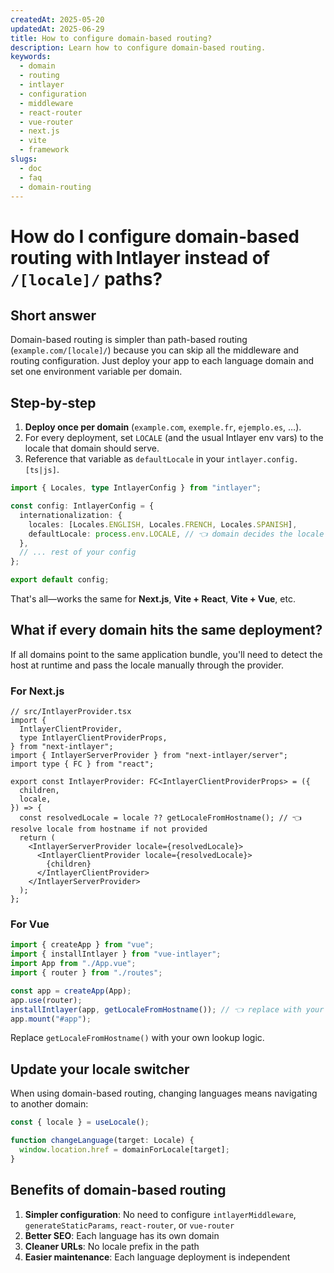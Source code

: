```yaml
---
createdAt: 2025-05-20
updatedAt: 2025-06-29
title: How to configure domain-based routing?
description: Learn how to configure domain-based routing.
keywords:
  - domain
  - routing
  - intlayer
  - configuration
  - middleware
  - react-router
  - vue-router
  - next.js
  - vite
  - framework
slugs:
  - doc
  - faq
  - domain-routing
---
```


# How do I configure **domain‑based routing** with Intlayer instead of `/[locale]/` paths?

## Short answer

Domain-based routing is simpler than path-based routing (`example.com/[locale]/`) because you can skip all the middleware and routing configuration. Just deploy your app to each language domain and set one environment variable per domain.

## Step‑by‑step

1. **Deploy once per domain** (`example.com`, `exemple.fr`, `ejemplo.es`, …).
2. For every deployment, set `LOCALE` (and the usual Intlayer env vars) to the locale that domain should serve.
3. Reference that variable as `defaultLocale` in your `intlayer.config.[ts|js]`.

```ts
import { Locales, type IntlayerConfig } from "intlayer";

const config: IntlayerConfig = {
  internationalization: {
    locales: [Locales.ENGLISH, Locales.FRENCH, Locales.SPANISH],
    defaultLocale: process.env.LOCALE, // 👈 domain decides the locale
  },
  // ... rest of your config
};

export default config;
```

That's all—works the same for **Next.js**, **Vite + React**, **Vite + Vue**, etc.

## What if every domain hits the **same** deployment?

If all domains point to the same application bundle, you'll need to detect the host at runtime and pass the locale manually through the provider.

### For Next.js

```tsx
// src/IntlayerProvider.tsx
import {
  IntlayerClientProvider,
  type IntlayerClientProviderProps,
} from "next-intlayer";
import { IntlayerServerProvider } from "next-intlayer/server";
import type { FC } from "react";

export const IntlayerProvider: FC<IntlayerClientProviderProps> = ({
  children,
  locale,
}) => {
  const resolvedLocale = locale ?? getLocaleFromHostname(); // 👈 resolve locale from hostname if not provided
  return (
    <IntlayerServerProvider locale={resolvedLocale}>
      <IntlayerClientProvider locale={resolvedLocale}>
        {children}
      </IntlayerClientProvider>
    </IntlayerServerProvider>
  );
};
```

### For Vue

```ts
import { createApp } from "vue";
import { installIntlayer } from "vue-intlayer";
import App from "./App.vue";
import { router } from "./routes";

const app = createApp(App);
app.use(router);
installIntlayer(app, getLocaleFromHostname()); // 👈 replace with your own lookup logic
app.mount("#app");
```

Replace `getLocaleFromHostname()` with your own lookup logic.

## Update your locale switcher

When using domain-based routing, changing languages means navigating to another domain:

```ts
const { locale } = useLocale();

function changeLanguage(target: Locale) {
  window.location.href = domainForLocale[target];
}
```

## Benefits of domain-based routing

1. **Simpler configuration**: No need to configure `intlayerMiddleware`, `generateStaticParams`, `react-router`, or `vue-router`
2. **Better SEO**: Each language has its own domain
3. **Cleaner URLs**: No locale prefix in the path
4. **Easier maintenance**: Each language deployment is independent
